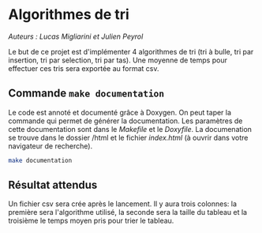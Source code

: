 # Algorithmes de tri

*Auteurs : Lucas Migliarini et Julien Peyrol*

Le but de ce projet est d'implémenter 4 algorithmes de tri (tri à bulle, tri par insertion, tri par selection, tri par tas). Une moyenne de temps pour effectuer ces tris sera exportée au format csv.

## Commande `make documentation`

Le code est annoté et documenté grâce à Doxygen. On peut taper la commande qui permet de générer la documentation. Les paramètres de cette documentation sont dans le *Makefile* et le *Doxyfile*. La documenation se trouve dans le dossier /html et le fichier *index.html* (à ouvrir dans votre navigateur de recherche).

```bash
make documentation
```
## Résultat attendus 

Un fichier csv sera crée après le lancement. Il y aura trois colonnes: la première sera l'algorithme utilisé, la seconde sera la taille du tableau et la troisième le temps moyen pris pour trier le tableau. 
